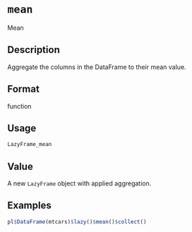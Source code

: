 # `mean`

Mean

## Description

Aggregate the columns in the DataFrame to their mean value.

## Format

function

## Usage

```r
LazyFrame_mean
```

## Value

A new `LazyFrame` object with applied aggregation.

## Examples

```r
pl$DataFrame(mtcars)$lazy()$mean()$collect()
```


